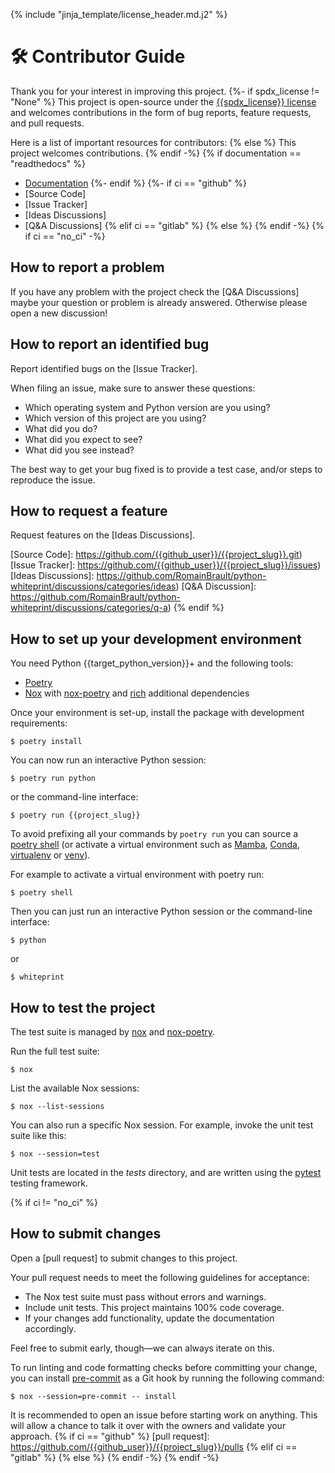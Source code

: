 {% include "jinja_template/license_header.md.j2" %}
# 🛠️ Contributor Guide

Thank you for your interest in improving this project.
{%- if spdx_license != "None" %}
This project is open-source under the [{{spdx_license}}
license](https://opensource.org/licenses/{{spdx_license}}) and welcomes
contributions in the form of bug reports, feature requests, and pull requests.

Here is a list of important resources for contributors:
{% else %}
This project welcomes contributions.
{% endif -%}
{% if documentation == "readthedocs" %}
- [Documentation](https://{{project_slug}}.readthedocs.io/en/latest/)
{%- endif %}
{%- if ci == "github" %}
- [Source Code]
- [Issue Tracker]
- [Ideas Discussions]
- [Q&A Discussions]
{% elif ci == "gitlab" %}
{% else %}
{% endif -%}
{% if ci == "no_ci" -%}
## How to report a problem

If you have any problem with the project check the [Q&A Discussions] maybe your
question or problem is already answered. Otherwise please open a new discussion!

## How to report an identified bug

Report identified bugs on the [Issue Tracker].

When filing an issue, make sure to answer these questions:

- Which operating system and Python version are you using?
- Which version of this project are you using?
- What did you do?
- What did you expect to see?
- What did you see instead?

The best way to get your bug fixed is to provide a test case,
and/or steps to reproduce the issue.

## How to request a feature

Request features on the [Ideas Discussions].

[Source Code]: https://github.com/{{github_user}}/{{project_slug}}.git)
[Issue Tracker]: https://github.com/{{github_user}}/{{project_slug}}/issues)
[Ideas Discussions]: https://github.com/RomainBrault/python-whiteprint/discussions/categories/ideas)
[Q&A Discussion]: https://github.com/RomainBrault/python-whiteprint/discussions/categories/q-a)
{% endif %}
## How to set up your development environment

You need Python {{target_python_version}}+ and the following tools:

- [Poetry]
- [Nox] with [nox-poetry] and [rich] additional dependencies

Once your environment is set-up, install the package with development
requirements:

```console
$ poetry install
```

You can now run an interactive Python session:

```console
$ poetry run python
```

or the command-line interface:

```console
$ poetry run {{project_slug}}
```

To avoid prefixing all your commands by `poetry run` you can source a [poetry
shell](https://python-poetry.org/docs/cli/#shell) (or activate a virtual environment such as
[Mamba](https://mamba.readthedocs.io/en/latest/user_guide/mamba.html),
[Conda](https://conda.io/projects/conda/en/latest/user-guide/tasks/manage-environments.html),
[virtualenv](https://virtualenv.pypa.io/en/latest/) or
[venv](https://packaging.python.org/en/latest/guides/installing-using-pip-and-virtual-environments/)).

For example to activate a virtual environment with poetry run:

```console
$ poetry shell
```

Then you can just run an interactive Python session or the command-line interface:

```console
$ python
```

or

```console
$ whiteprint
```

[poetry]: https://python-poetry.org/
[nox poetry]: https://nox-poetry.readthedocs.io/en/stable/
[rich]: https://rich.readthedocs.io/en/stable/
[beartype]: https://beartype.readthedocs.io/en/latest/
[pipx]: https://pypa.github.io/pipx/

## How to test the project

The test suite is managed by [nox] and [nox-poetry].

Run the full test suite:

```console
$ nox
```

List the available Nox sessions:

```console
$ nox --list-sessions
```

You can also run a specific Nox session.
For example, invoke the unit test suite like this:

```console
$ nox --session=test
```

Unit tests are located in the _tests_ directory,
and are written using the [pytest] testing framework.

[pytest]: https://pytest.readthedocs.io/
[nox]: https://nox.thea.codes/
[nox-poetry]: https://nox-poetry.readthedocs.io/
{% if ci != "no_ci" %}
## How to submit changes

Open a [pull request] to submit changes to this project.

Your pull request needs to meet the following guidelines for acceptance:

- The Nox test suite must pass without errors and warnings.
- Include unit tests. This project maintains 100% code coverage.
- If your changes add functionality, update the documentation accordingly.

Feel free to submit early, though—we can always iterate on this.

To run linting and code formatting checks before committing your change, you
can install [pre-commit] as a Git hook by running the following command:

```console
$ nox --session=pre-commit -- install
```

It is recommended to open an issue before starting work on anything.
This will allow a chance to talk it over with the owners and validate your approach.
{% if ci == "github" %}
[pull request]: https://github.com/{{github_user}}/{{project_slug}}/pulls
{% elif ci == "gitlab" %}
{% else %}
{% endif -%}
{% endif -%}
<!-- github-only -->

[code of conduct]: CODE_OF_CONDUCT.md
[pre-commit]: https://pre-commit.com/
